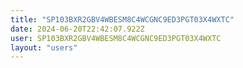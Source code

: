 ```yaml
---
title: "SP103BXR2GBV4WBESM8C4WCGNC9ED3PGT03X4WXTC"
date: 2024-06-20T22:42:07.922Z
user: SP103BXR2GBV4WBESM8C4WCGNC9ED3PGT03X4WXTC
layout: "users"
---
```

    